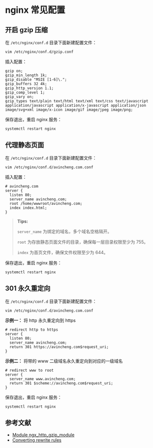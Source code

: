 # nginx 常见配置

## 开启 gzip 压缩

在 `/etc/nginx/conf.d` 目录下面新建配置文件：

```shell
vim /etc/nginx/conf.d/gzip.conf
```

插入配置：

```nginx
gzip on;
gzip_min_length 1k;
gzip_disable "MSIE [1-6]\.";
gzip_buffers 32 4k;
gzip_http_version 1.1;
gzip_comp_level 1;
gzip_vary on;
gzip_types text/plain text/html text/xml text/css text/javascript application/javascript application/x-javascript application/json image/svg+xml image/x-icon image/gif image/jpeg image/png;
```

保存退出，重启 nginx 服务：

```shell
systemctl restart nginx
```

## 代理静态页面

在 `/etc/nginx/conf.d` 目录下面新建配置文件：

```shell
vim /etc/nginx/conf.d/avincheng.com.conf
```

插入配置：

```nginx
# avincheng.com
server {
  listen 80;
  server_name avincheng.com;
  root /home/wwwroot/avincheng.com;
  index index.html;
}
```

> **Tips:**
>
> `server_name` 为绑定的域名，多个域名空格隔开。
>
> `root` 为存放静态页面文件的目录，确保每一层目录权限至少为 755。
>
> `index` 为首页文件，确保文件权限至少为 644。

保存退出，重启 nginx 服务：

```shell
systemctl restart nginx
```

## 301 永久重定向

在 `/etc/nginx/conf.d` 目录下面新建配置文件：

```shell
vim /etc/nginx/conf.d/avincheng.com.conf
```

**示例一：** 将 http 永久重定向到 https

```nginx
# redirect http to https
server {
  listen 80;
  server_name avincheng.com;
  return 301 https://avincheng.com$request_uri;
}
```

**示例二：** 将带的  www 二级域名永久重定向到对应的一级域名

```nginx
# redirect www to root
server {
  server_name www.avincheng.com;
  return 301 $scheme://avincheng.com$request_uri;
}
```

保存退出，重启 nginx 服务：

```shell
systemctl restart nginx
```

## 参考文献

* [Module ngx_http_gzip_module](http://nginx.org/en/docs/http/ngx_http_gzip_module.html)
* [Converting rewrite rules](http://nginx.org/en/docs/http/converting_rewrite_rules.html)

